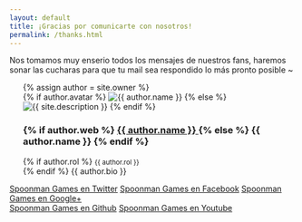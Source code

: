 ```yaml
---
layout: default
title: ¡Gracias por comunicarte con nosotros!
permalink: /thanks.html
---
```


Nos tomamos muy enserio todos los mensajes de nuestros fans, haremos sonar las cucharas  <i class="fa fa-spoon"></i><i class="fa fa-spoon"></i><i class="fa fa-spoon"></i><i class="fa fa-music"></i> para que tu mail sea respondido lo más pronto posible ~

<div class="miembros-spoonman">
    <div class="page-footer">
        <ul style="list-style-type: none;">
            {% assign author = site.owner %}                
            <div class="author-image">
                {% if author.avatar %}
                   <img src="{{ site.url }}/images/{{ author.avatar }}" alt="{{ author.name }}"/>
                {% else %}
                    <img src="{{ site.url }}/images/{{ site.owner.avatar }}" alt="{{ site.description }}"/>
                {% endif %}
            </div><!-- ./author-image -->
            <div class="author-content">
                <h3 class="author-name" >
                    {% if author.web %}
                        <a href="http://{{ author.web }}" itemprop="author">
                            {{ author.name }}
                        </a>
                    {% else %}
                        <span itemprop="author">{{ author.name }}</span>
                    {% endif %}
                </h3>
                <p class="author-bio">
                    {% if author.rol %}
                        <small>{{ author.rol }}</small><br>
                    {% endif %}
                    {{ author.bio }}
                </p>
            </div><!-- ./author-content -->
        </ul>
    </div>
</div>

<div class="inline-btn">
    <a class="btn-social twitter" href="https://twitter.com/{{ site.owner.twitter }}" target="_blank"><i class="fa fa-twitter" aria-hidden="true"></i> Spoonman Games en Twitter</a>
    <a class="btn-social facebook" href="https://www.facebook.com/{{ site.owner.facebook }}" target="_blank"><i class="fa fa-facebook" aria-hidden="true"></i> Spoonman Games en Facebook</a>
    <a class="btn-social google-plus"  href="https://plus.google.com/{{ site.owner.googleplus }}" target="_blank"><i class="fa fa-google-plus" aria-hidden="true"></i> Spoonman Games en Google+</a>
</div>

<div class="inline-btn">
    <a class="btn-social twitter" href="https://github.com/{{ site.owner.github }}" target="_blank"><i class="fa fa-github" aria-hidden="true"></i> Spoonman Games en Github</a>
    <a class="btn-social facebook" href="https://www.youtube.com/channel/{{ site.owner.youtube }}" target="_blank"><i class="fa fa-youtube" aria-hidden="true"></i> Spoonman Games en Youtube</a>
</div>